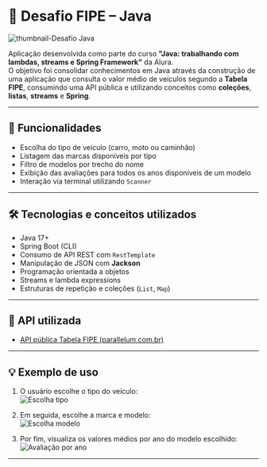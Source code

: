 # 🚗 Desafio FIPE – Java

![thumbnail-Desafio Java](https://github.com/jacqueline-oliveira/3257-java-desafio/assets/66698429/7d1ab66a-2a1c-48e8-825e-2b233c2c1aaa)

Aplicação desenvolvida como parte do curso **"Java: trabalhando com lambdas, streams e Spring Framework"** da Alura.  
O objetivo foi consolidar conhecimentos em Java através da construção de uma aplicação que consulta o valor médio de veículos segundo a **Tabela FIPE**, consumindo uma API pública e utilizando conceitos como **coleções**, **listas**, **streams** e **Spring**.

---

## 📌 Funcionalidades

- Escolha do tipo de veículo (carro, moto ou caminhão)
- Listagem das marcas disponíveis por tipo
- Filtro de modelos por trecho do nome
- Exibição das avaliações para todos os anos disponíveis de um modelo
- Interação via terminal utilizando `Scanner`

---

## 🛠️ Tecnologias e conceitos utilizados

- Java 17+
- Spring Boot (CLI)
- Consumo de API REST com `RestTemplate`
- Manipulação de JSON com **Jackson**
- Programação orientada a objetos
- Streams e lambda expressions
- Estruturas de repetição e coleções (`List`, `Map`)

---

## 🔗 API utilizada

- [API pública Tabela FIPE (parallelum.com.br)](https://deividfortuna.github.io/fipe/)

---

## 💡 Exemplo de uso

1. O usuário escolhe o tipo do veículo:  
   ![Escolha tipo](https://github.com/jacqueline-oliveira/3257-java-desafio/assets/66698429/c64bc1d1-2957-4bca-9965-0ce2bf9a6207)

2. Em seguida, escolhe a marca e modelo:  
   ![Escolha modelo](https://github.com/jacqueline-oliveira/3257-java-desafio/assets/66698429/6d85805f-d6b6-40e8-a65d-17cb13a740ed)

3. Por fim, visualiza os valores médios por ano do modelo escolhido:  
   ![Avaliação por ano](https://github.com/jacqueline-oliveira/3257-java-desafio/assets/66698429/3d0ac772-3eff-4bad-a1fd-e7c2f34a39bc)

---
